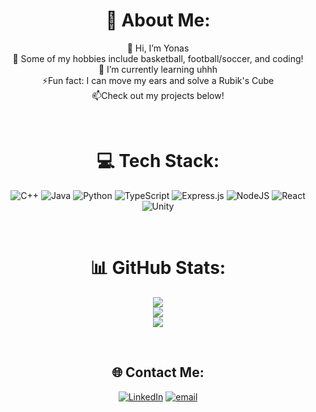 <div align="center">

# 💫 About Me:
👋 Hi, I’m Yonas<br>👀 Some of my hobbies include basketball, football/soccer, and coding!<br>🌱 I’m currently learning uhhh<br>⚡Fun fact: I can move my ears and solve a Rubik's Cube <br> 📫Check out my projects below!<br>

<br/>

# 💻 Tech Stack:
![C++](https://img.shields.io/badge/c++-%2300599C.svg?style=for-the-badge&logo=c%2B%2B&logoColor=white) 
![Java](https://img.shields.io/badge/java-%23ED8B00.svg?style=for-the-badge&logo=openjdk&logoColor=white) 
![Python](https://img.shields.io/badge/python-3670A0?style=for-the-badge&logo=python&logoColor=ffdd54) 
![TypeScript](https://img.shields.io/badge/typescript-%23007ACC.svg?style=for-the-badge&logo=typescript&logoColor=white) 
![Express.js](https://img.shields.io/badge/express.js-%23404d59.svg?style=for-the-badge&logo=express&logoColor=%2361DAFB) 
![NodeJS](https://img.shields.io/badge/node.js-6DA55F?style=for-the-badge&logo=node.js&logoColor=white) 
![React](https://img.shields.io/badge/react-%2320232a.svg?style=for-the-badge&logo=react&logoColor=%2361DAFB) 
![Unity](https://img.shields.io/badge/unity-%23000000.svg?style=for-the-badge&logo=unity&logoColor=white)

<br/>

# 📊 GitHub Stats:
![](https://github-readme-stats.vercel.app/api?username=tablelampp&theme=transparent&hide_border=false&include_all_commits=false&count_private=false)<br/>
![](https://nirzak-streak-stats.vercel.app/?user=tablelampp&theme=transparent&hide_border=false)<br/>
![](https://github-readme-stats.vercel.app/api/top-langs/?username=tablelampp&theme=transparent&hide_border=false&include_all_commits=false&count_private=false&layout=compact)


<br/>

## 🌐 Contact Me:
[![LinkedIn](https://img.shields.io/badge/LinkedIn-%230077B5.svg?logo=linkedin&logoColor=white)](https://linkedin.com/in/www.linkedin.com/in/yonas-asmelash-46a593283) 
[![email](https://img.shields.io/badge/Email-D14836?logo=gmail&logoColor=white)](mailto:yonasasmelashy@gmail.com)

</div>

